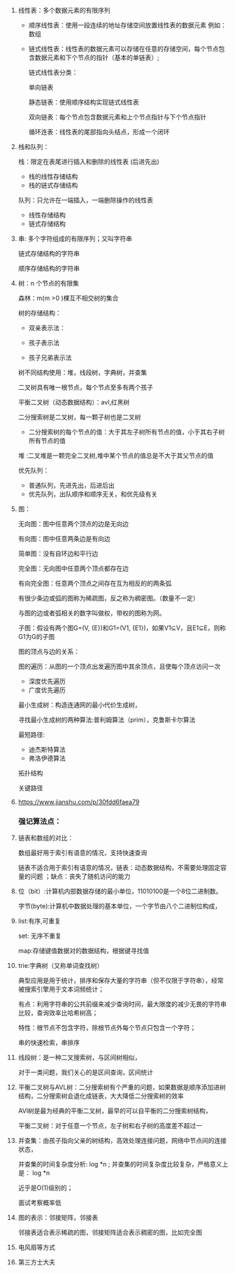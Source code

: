 1. 线性表：多个数据元素的有限序列

   - 顺序线性表：使用一段连续的地址存储空间放置线性表的数据元素 例如：数组

   - 链式线性表：线性表的数据元素可以存储在任意的存储空间，每个节点包含数据元素和下个节点的指针（基本的单链表）;

     链式线性表分类：

     单向链表

     静态链表：使用顺序结构实现链式线性表

     双向链表：每个节点包含数据元素和上个节点指针与下个节点指针

     循环连表：线性表的尾部指向头结点，形成一个闭环

2. 栈和队列：

   栈：限定在表尾进行插入和删除的线性表 (后进先出)

   - 栈的线性存储结构
   - 栈的链式存储结构

   队列：只允许在一端插入，一端删除操作的线性表

   - 线性存储结构
   - 链式存储结构

3. 串: 多个字符组成的有限序列；又叫字符串

   链式存储结构的字符串

   顺序存储结构的字符串

4. 树：n 个节点的有限集

   森林：m(m >0 )棵互不相交树的集合

   树的存储结构：

   - 双亲表示法：

   - 孩子表示法
   - 孩子兄弟表示法

   树不同结构使用：堆，线段树，字典树，并查集

   二叉树具有唯一根节点，每个节点至多有两个孩子

   平衡二叉树（动态数据结构）：avl,红黑树

   二分搜索树是二叉树，每一颗子树也是二叉树

   - 二分搜索树的每个节点的值：大于其左子树所有节点的值，小于其右子树所有节点的值

   堆 :二叉堆是一颗完全二叉树,堆中某个节点的值总是不大于其父节点的值

   优先队列：

   - 普通队列，先进先出，后进后出
   - 优先队列，出队顺序和顺序无关，和优先级有关

5. 图：

   无向图：图中任意两个顶点的边是无向边

   有向图：图中任意两条边是有向边

   简单图：没有自环边和平行边

   完全图：无向图中任意两个顶点都存在边

   有向完全图：任意两个顶点之间存在互为相反的的两条弧

   有很少条边或弧的图称为稀疏图，反之称为稠密图。（数量不一定）

   与图的边或者弧相关的数字叫做权，带权的图称为网。

   子图：假设有两个图G=(V, {E})和G1=(V1, {E1})，如果V1⊆V，且E1⊆E，则称G1为G的子图

   图的顶点与边的关系：

   图的遍历：从图的一个顶点出发遍历图中其余顶点，且使每个顶点访问一次

   - 深度优先遍历
   - 广度优先遍历

   最小生成树：构造连通网的最小代价生成树，

   寻找最小生成树的两种算法:普利姆算法（prim），克鲁斯卡尔算法

   最短路径:

   - 迪杰斯特算法
   - 弗洛伊德算法

   拓扑结构

   关键路径

6. https://www.jianshu.com/p/30fdd6faea79 

   ### 强记算法点：

7. 链表和数组的对比：

   数组最好用于索引有语意的情况，支持快速查询

   链表不适合用于索引有语意的情况，链表：动态数据结构，不需要处理固定容量的问题 ；缺点：丧失了随机访问的能力

8. 位（bit）:计算机内部数据存储的最小单位，11010100是一个8位二进制数。

   字节(byte):计算机中数据处理的基本单位，一个字节由八个二进制位构成，

9. list:有序,可重复

   set: 无序不重复

   map:存储键值数据对的数据结构，根据键寻找值

10. trie:字典树（又称单词查找树）

    典型应用是用于统计，排序和保存大量的字符串（但不仅限于字符串），经常被搜索引擎用于文本词频统计；

    有点：利用字符串的公共前缀来减少查询时间，最大限度的减少无畏的字符串比较，查询效率比哈希树高；

    特性：根节点不包含字符，除根节点外每个节点只包含一个字符；

    串的快速检索，串排序

11. 线段树：是一种二叉搜索树，与区间树相似，

    对于一类问题，我们关心的是区间查询，区间统计

12. 平衡二叉树与AVL树：二分搜索树有个严重的问题，如果数据是顺序添加进树结构，二分搜索树会退化成链表，大大降低二分搜索树的效率

    AVl树是最为经典的平衡二叉树，最早的可以自平衡的二分搜索树结构，

    平衡二叉树：对于任意一个节点，左子树和右子树的高度差不超过一

1. 并查集：由孩子指向父亲的树结构，高效处理连接问题，网络中节点间的连接状态，

   并查集的时间复杂度分析: log *n  ; 并查集的时间复杂度比较复杂，严格意义上是： log *n  

   近乎是O(1)级别的；

   面试考察概率低

2. 图的表示：邻接矩阵，邻接表

   邻接表适合表示稀疏的图，邻接矩阵适合表示稠密的图，比如完全图

3. 电风扇等方式

4. 第三方士大夫

